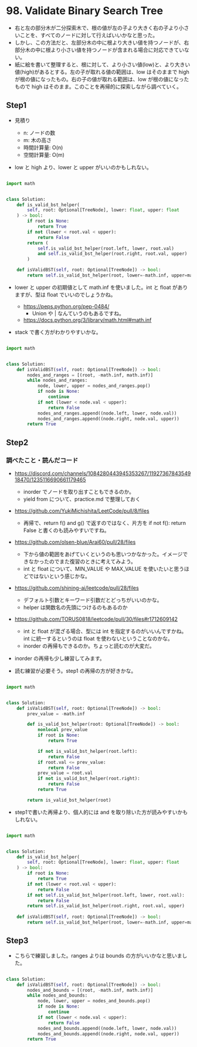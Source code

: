 # 98. Validate Binary Search Tree

- 右と左の部分木が二分探索木で、根の値が左の子より大きく右の子より小さいことを、すべてのノードに対して行えばいいかなと思った。
- しかし、この方法だと、左部分木の中に根より大きい値を持つノードが、右部分木の中に根より小さい値を持つノードが含まれる場合に対応できていない。
- 紙に絵を書いて整理すると、根に対して、より小さい値(low)と、より大きい値(high)があるとする。左の子が取れる値の範囲は、low はそのままで high が根の値になったもの。右の子の値が取れる範囲は、low が根の値になったもので high はそのまま。このことを再帰的に探索しながら調べていく。

## Step1

- 見積り
    - n: ノードの数
    - m: 木の高さ
    - 時間計算量: O(n)
    - 空間計算量: O(m)

- low と high より、lower と upper がいいのかもしれない。

```python

import math


class Solution:
    def is_valid_bst_helper(
        self, root: Optional[TreeNode], lower: float, upper: float
    ) -> bool:
        if root is None:
            return True
        if not (lower < root.val < upper):
            return False
        return (
            self.is_valid_bst_helper(root.left, lower, root.val) 
            and self.is_valid_bst_helper(root.right, root.val, upper)
        )

    def isValidBST(self, root: Optional[TreeNode]) -> bool:
        return self.is_valid_bst_helper(root, lower=-math.inf, upper=math.inf)

```

- lower と upper の初期値として math.inf を使いました。int と float がありますが、型は float でいいのでしょうかね。
    - https://peps.python.org/pep-0484/
        - Union や | なんていうのもあるですね。
    - https://docs.python.org/3/library/math.html#math.inf

- stack で書く方がわかりやすいかな。

```python

import math


class Solution:
    def isValidBST(self, root: Optional[TreeNode]) -> bool:    
        nodes_and_ranges = [(root, -math.inf, math.inf)]
        while nodes_and_ranges:
            node, lower, upper = nodes_and_ranges.pop()
            if node is None:
                continue
            if not (lower < node.val < upper):
                return False
            nodes_and_ranges.append((node.left, lower, node.val))
            nodes_and_ranges.append((node.right, node.val, upper))
        return True

```

## Step2

### 調べたこと・読んだコード

- https://discord.com/channels/1084280443945353267/1192736784354918470/1235116690661179465
    - inorder でノードを取り出すこともできるのか。
    - yield from について、practice.md で整理しておく
- https://github.com/YukiMichishita/LeetCode/pull/8/files
    - 再帰で、return f() and g() で返すのではなく、片方を if not f(): return False と書くのも読みやすいですね。
- https://github.com/olsen-blue/Arai60/pull/28/files
    - 下から値の範囲をあげていくというのも思いつかなかった。イメージできなかったのでまた復習のときに考えてみよう。
    - int と float について、MIN_VALUE や MAX_VALUE を使いたいと思うほどではないという感じかな。
- https://github.com/shining-ai/leetcode/pull/28/files
    - デフォルト引数とキーワード引数だとどっちがいいのかな。
    - helper は関数名の先頭につけるのもあるのか
- https://github.com/TORUS0818/leetcode/pull/30/files#r1712609142
    - int と float が混ざる場合、型には int を指定するのがいいんですかね。int に統一するというのは float を使わないということなのかな。
    - inorder の再帰もできるのか。ちょっと読むのが大変だ。

- inorder の再帰も少し練習してみます。
- 読む練習が必要そう。step1 の再帰の方が好きかな。

```python

import math


class Solution:
    def isValidBST(self, root: Optional[TreeNode]) -> bool:
        prev_value = -math.inf

        def is_valid_bst_helper(root: Optional[TreeNode]) -> bool:
            nonlocal prev_value
            if root is None:
                return True

            if not is_valid_bst_helper(root.left):
                return False
            if root.val <= prev_value:
                return False
            prev_value = root.val
            if not is_valid_bst_helper(root.right):
                return False
            return True

        return is_valid_bst_helper(root)

```

- step1で書いた再帰より、個人的には and を取り除いた方が読みやすいかもしれない。

```python

import math


class Solution:
    def is_valid_bst_helper(
        self, root: Optional[TreeNode], lower: float, upper: float
    ) -> bool:
        if root is None:
            return True
        if not (lower < root.val < upper):
            return False
        if not self.is_valid_bst_helper(root.left, lower, root.val):
            return False
        return self.is_valid_bst_helper(root.right, root.val, upper)
        
    def isValidBST(self, root: Optional[TreeNode]) -> bool:
        return self.is_valid_bst_helper(root, lower=-math.inf, upper=math.inf)

```

## Step3

- こちらで練習しました。ranges よりは bounds の方がいいかなと思いました。

```python

class Solution:
    def isValidBST(self, root: Optional[TreeNode]) -> bool:
        nodes_and_bounds = [(root, -math.inf, math.inf)]
        while nodes_and_bounds:
            node, lower, upper = nodes_and_bounds.pop()
            if node is None:
                continue
            if not (lower < node.val < upper):
                return False
            nodes_and_bounds.append((node.left, lower, node.val))
            nodes_and_bounds.append((node.right, node.val, upper))
        return True

```

